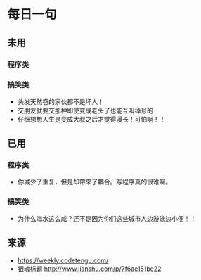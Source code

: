 # 每日一句
## 未用
### 程序类

### 搞笑类
* 头发天然卷的家伙都不是坏人！
* 交朋友就要交那种即使变成老头了也能互叫绰号的
* 仔细想想人生是变成大叔之后才觉得漫长！可怕啊！！


## 已用
### 程序类
* 你减少了重复，但是却帶來了耦合。写程序真的很难啊。


### 搞笑类
* 为什么海水这么咸？还不是因为你们这些城市人边游泳边小便！！


## 来源
* https://weekly.codetengu.com/
* 银魂标题 http://www.jianshu.com/p/7f6ae151be22
